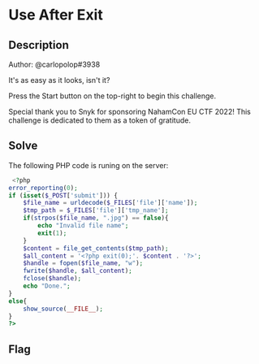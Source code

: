 # Use After Exit

## Description
Author: @carlopolop#3938

It's as easy as it looks, isn't it?

Press the Start button on the top-right to begin this challenge.

Special thank you to Snyk for sponsoring NahamCon EU CTF 2022! This challenge is dedicated to them as a token of gratitude. 

## Solve
The following PHP code is runing on the server:
```php
 <?php
error_reporting(0);
if (isset($_POST['submit'])) {
    $file_name = urldecode($_FILES['file']['name']);
    $tmp_path = $_FILES['file']['tmp_name'];
    if(strpos($file_name, ".jpg") == false){
        echo "Invalid file name";
        exit(1);
    }
    $content = file_get_contents($tmp_path);
    $all_content = '<?php exit(0);'. $content . '?>';
    $handle = fopen($file_name, "w");
    fwrite($handle, $all_content);
    fclose($handle);
    echo "Done.";
}
else{
    show_source(__FILE__);
}
?> 
```

## Flag